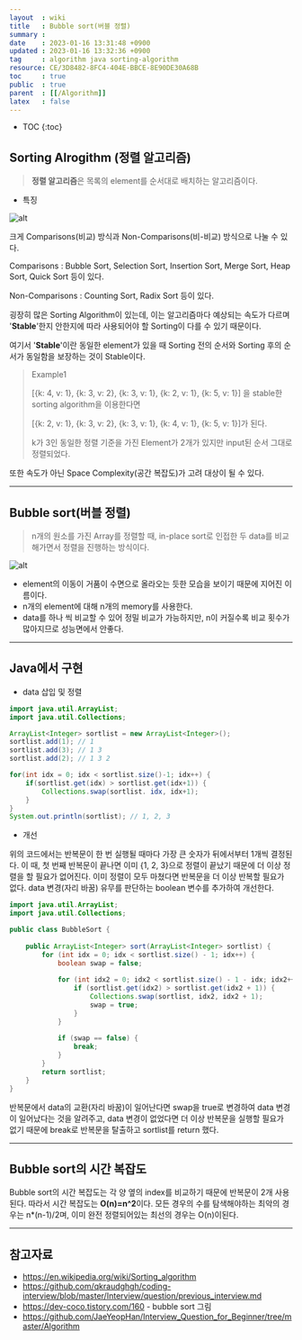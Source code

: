 ```yaml
---
layout  : wiki
title   : Bubble sort(버블 정렬) 
summary : 
date    : 2023-01-16 13:31:48 +0900
updated : 2023-01-16 13:32:36 +0900
tag     : algorithm java sorting-algorithm
resource: CE/3D8482-8FC4-404E-BBCE-8E90DE30A68B
toc     : true
public  : true
parent  : [[/Algorithm]] 
latex   : false
---
```

* TOC
{:toc}

## Sorting Alrogithm (정렬 알고리즘)

> **정렬 알고리즘**은 목록의 element를 순서대로 배치하는 알고리즘이다. 

- 특징

![alt](https://github.com/qkraudghgh/coding-interview/raw/master/Interview/question/sorting.png)

크게 Comparisons(비교) 방식과 Non-Comparisons(비-비교) 방식으로 나눌 수 있다.

Comparisons : Bubble Sort, Selection Sort, Insertion Sort, Merge Sort, Heap Sort, Quick Sort 등이 있다.

Non-Comparisons : Counting Sort, Radix Sort 등이 있다.

굉장히 많은 Sorting Algorithm이 있는데, 이는 알고리즘마다 예상되는 속도가 다르며 '**Stable**'한지 안한지에 따라 사용되어야 할
Sorting이 다를 수 있기 때문이다.

여기서 '**Stable**'이란 동일한 element가 있을 때 Sorting 전의 순서와 Sorting 후의 순서가 동일함을 보장하는 것이 Stable이다.

> Example1
> 
> [{k: 4, v: 1}, {k: 3, v: 2}, {k: 3, v: 1}, {k: 2, v: 1}, {k: 5, v: 1}] 을 stable한 sorting algorithm을 이용한다면
> 
> [{k: 2, v: 1}, {k: 3, v: 2}, {k: 3, v: 1}, {k: 4, v: 1}, {k: 5, v: 1}]가 된다. 
> 
> k가 3인 동일한 정렬 기준을 가진 Element가 2개가 있지만 input된 순서 그대로 정렬되었다.

또한 속도가 아닌 Space Complexity(공간 복잡도)가 고려 대상이 될 수 있다. 

---

## Bubble sort(버블 정렬)
> n개의 원소를 가진 Array를 정렬할 때, in-place sort로 인접한 두 data를 비교해가면서 정렬을 진행하는 방식이다.

![alt](https://img1.daumcdn.net/thumb/R1280x0/?scode=mtistory2&fname=https%3A%2F%2Fblog.kakaocdn.net%2Fdn%2FdF7CXf%2FbtrunN5i9wZ%2FwDQ3px86zQFffgoq8X6jk0%2Fimg.png)
 
- element의 이동이 거품이 수면으로 올라오는 듯한 모습을 보이기 때문에 지어진 이름이다.
- n개의 element에 대해 n개의 memory를 사용한다.
- data를 하나 씩 비교할 수 있어 정밀 비교가 가능하지만, n이 커질수록 비교 횟수가 많아지므로 성능면에서 안좋다.

---

## Java에서 구현

- data 삽입 및 정렬

```java
import java.util.ArrayList;
import java.util.Collections;

ArrayList<Integer> sortlist = new ArrayList<Integer>();
sortlist.add(1); // 1
sortlist.add(3); // 1 3
sortlist.add(2); // 1 3 2

for(int idx = 0; idx < sortlist.size()-1; idx++) {
    if(sortlist.get(idx) > sortlist.get(idx+1)) {
        Collections.swap(sortlist. idx, idx+1);
    }
}
System.out.println(sortlist); // 1, 2, 3
```

- 개선

위의 코드에서는 반복문이 한 번 실행될 때마다 가장 큰 숫자가 뒤에서부터 1개씩 결정된다. 이 때, 첫 번째 반복문이 끝나면 이미 {1, 2, 3}으로 정렬이 끝났기 때문에 
더 이상 정렬을 할 필요가 없어진다. 이미 정렬이 모두 마쳤다면 반복문을 더 이상 반복할 필요가 없다. data 변경(자리 바꿈) 유무를 판단하는 
boolean 변수를 추가하여 개선한다.

```java
import java.util.ArrayList;
import java.util.Collections;

public class BubbleSort {
    
    public ArrayList<Integer> sort(ArrayList<Integer> sortlist) {
        for (int idx = 0; idx < sortlist.size() - 1; idx++) {
            boolean swap = false;
            
            for (int idx2 = 0; idx2 < sortlist.size() - 1 - idx; idx2++) {
                if (sortlist.get(idx2) > sortlist.get(idx2 + 1)) {
                    Collections.swap(sortlist, idx2, idx2 + 1);
                    swap = true;
                }
            }
            
            if (swap == false) {
                break;
            }
        }
        return sortlist;
    }
}
```

반복문에서 data의 교환(자리 바꿈)이 일어난다면 swap을 true로 변경하여 data 변경이 일어났다는 것을 알려주고, data 변경이 없었다면 더 이상 반복문을 실행할
필요가 없기 때문에 break로 반복문을 탈출하고 sortlist를 return 했다. 


---

## Bubble sort의 시간 복잡도

Bubble sort의 시간 복잡도는 각 양 옆의 index를 비교하기 때문에 반복문이 2개 사용된다. 따라서 시간 복잡도는 **O(n)=n^2**이다.
모든 경우의 수를 탐색해야하는 최악의 경우는 n*(n-1)/2며, 이미 완전 정렬되어있는 최선의 경우는 O(n)이된다.

---

## 참고자료
- https://en.wikipedia.org/wiki/Sorting_algorithm
- https://github.com/qkraudghgh/coding-interview/blob/master/Interview/question/previous_interview.md
- https://dev-coco.tistory.com/160 - bubble sort 그림
- https://github.com/JaeYeopHan/Interview_Question_for_Beginner/tree/master/Algorithm